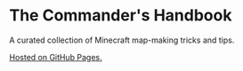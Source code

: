 # The Commander's Handbook
A curated collection of Minecraft map-making tricks and tips.

[Hosted on GitHub Pages.](https://arcensoth.github.io/commanders-handbook)
